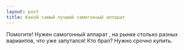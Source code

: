 ```yaml
---
layout: post 
title: Какой самый лучший самогонный аппарат 
--- 
```

Помогите! Нужен самогонный аппарат , на рынке столько разных вариантов, что уже запутался! Кто брал? Нужно срочно купить.
